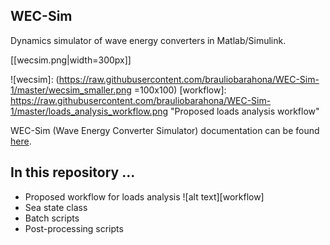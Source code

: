 ## WEC-Sim
Dynamics simulator of wave energy converters in Matlab/Simulink.

[[wecsim.png|width=300px]]


![wecsim]: (https://raw.githubusercontent.com/brauliobarahona/WEC-Sim-1/master/wecsim_smaller.png =100x100)
[workflow]: https://raw.githubusercontent.com/brauliobarahona/WEC-Sim-1/master/loads_analysis_workflow.png "Proposed loads analysis workflow" 


WEC-Sim (Wave Energy Converter Simulator) documentation can be found [here](http://wec-sim.github.io/WEC-Sim).


## In this repository ...
+ Proposed workflow for loads analysis
![alt text][workflow]
+ Sea state class
+ Batch scripts
+ Post-processing scripts
